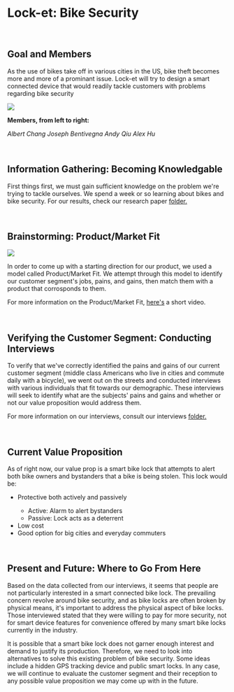 <body>

<h1>Lock-et: Bike Security</h1>
<br>

<h2>Goal and Members</h2>

<p>As the use of bikes take off in various cities in the US, bike theft becomes 
more and more of a prominant issue. Lock-et will try to design a smart 
connected device that would readily tackle customers with problems regarding 
bike security</p>

<img src=http://i.imgur.com/xa11kMu.jpg>
<br>

<b>Members, from left to right:</b>

 <i>Albert Chang</i> </li>
 <i>Joseph Bentivegna</i> </li>
 <i>Andy Qiu</i> </li>
 <i>Alex Hu</i> </li>

<br>

<h2>Information Gathering: Becoming Knowledgable</h2>

<p>First things first, we must gain sufficient knowledge on the problem we're 
trying to tackle ourselves. We spend a week or so learning about bikes and bike 
security. For our results, check our research paper <a href="https://github.com/Enigmamemory/Lock-et/tree/master/research%20paper" target="_blank">folder.</a></p>
<br>

<h2>Brainstorming: Product/Market Fit</h2>

<img src="http://i.imgur.com/2J9OAq9.png">
<br>

<p>In order to come up with a starting direction for our product, we used a 
model called Product/Market Fit. We attempt through this model to identify 
our customer segment's jobs, pains, and gains, then match them with a product 
that corrosponds to them.</p>

<p>For more information on the Product/Market Fit, <a href="https://www.youtube.com/watch?v=sSDvwQiPtgc" target="_blank">here's</a> a short video.</p>
<br>

<h2>Verifying the Customer Segment: Conducting Interviews</h2>

<p>To verify that we've correctly identified the pains and gains of our current 
customer segment (middle class Americans who live in cities and commute
daily with a bicycle), we went out on the streets and conducted interviews with 
various individuals that fit towards our demographic. These interviews will 
seek to identify what are the subjects' pains and gains and whether or not 
our value proposition would address them.</p>

<p>For more information on our interviews, consult our interviews <a href="https://github.com/Enigmamemory/Lock-et/tree/master/interviews" target="_blank">folder.</a></p>
<br>

<h2>Current Value Proposition</h2>

<p>As of right now, our value prop is a smart bike lock that attempts to alert 
both bike owners and bystanders that a bike is being stolen. This lock would be:
<br>
<ul>
<li>Protective both actively and passively</li>
<ul>
<li>Active: Alarm to alert bystanders</li>
<li>Passive: Lock acts as a deterrent</li>
</ul>
<li>Low cost</li>
<li>Good option for big cities and everyday commuters</li>
</ul>
<br>

<h2>Present and Future: Where to Go From Here</h2>

<p>Based on the data collected from our interviews, it seems that people are 
not particularly interested in a smart connected bike lock. The prevailing 
concern revolve around bike security, and as bike locks are often broken by 
physical means, it's important to address the physical aspect of bike locks. 
Those interviewed stated that they were willing to pay for more security, not 
for smart device features for convenience offered by many smart bike locks 
currently in the industry.</p>

<p>It is possible that a smart bike lock does not garner enough interest and 
demand to justify its production. Therefore, we need to look into alternatives 
to solve this existing problem of bike security. Some ideas include a hidden 
GPS tracking device and public smart locks. In any case, we will continue to 
evaluate the customer segment and their reception to any possible value 
proposition we may come up with in the future.</p>

</body>

